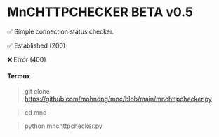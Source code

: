 # MnCHTTPCHECKER BETA v0.5

<p> ✅ Simple connection status checker. </p>
<p> ✅ Established (200) </p>
<p> ❌ Error (400) </p>

#### Termux

> git clone https://github.com/mohndng/mnc/blob/main/mnchttpchecker.py

> cd mnc

> python mnchttpchecker.py
